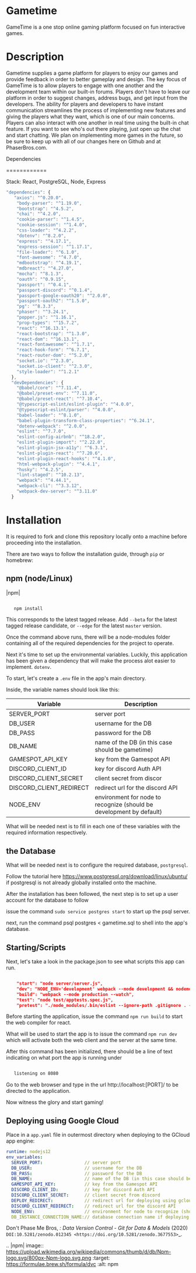 Gametime
============

GameTime is a one stop online gaming platform focused on fun interactive games.

Description
============

Gametime supplies a game platform for players to enjoy our games and provide feedback in order to better gameplay and design. The key focus of GameTime is to allow players to engage with one another and the development team within our built-in forums. Players don't have to leave our platform in order to suggest changes, address bugs, and get input from the developers. The ability for players and developers to have instant communication streamlines the process of implementing new features and giving the players what they want, which is one of our main concerns. Players can also interact with one another in real time using the built-in chat feature. If you want to see who's out there playing, just open up the chat and start chatting. We plan on implementing more games in the future, so be sure to keep up with all of our changes here on Github and at PhaserBros.com.


Dependencies

============

Stack: React, PostgreSQL, Node, Express

```javascript
"dependencies": {
   "axios": "^0.20.0",
    "body-parser": "^1.19.0",
    "bootstrap": "^4.5.2",
    "chai": "^4.2.0",
    "cookie-parser": "^1.4.5",
    "cookie-session": "^1.4.0",
    "css-loader": "^4.2.2",
    "dotenv": "^8.2.0",
    "express": "^4.17.1",
    "express-session": "^1.17.1",
    "file-loader": "^6.1.0",
    "font-awesome": "^4.7.0",
    "mdbootstrap": "^4.19.1",
    "mdbreact": "^4.27.0",
    "mocha": "^8.1.3",
    "oauth": "^0.9.15",
    "passport": "^0.4.1",
    "passport-discord": "^0.1.4",
    "passport-google-oauth20": "^2.0.0",
    "passport-oauth2": "^1.5.0",
    "pg": "^8.3.3",
    "phaser": "^3.24.1",
    "popper.js": "^1.16.1",
    "prop-types": "^15.7.2",
    "react": "^16.13.1",
    "react-bootstrap": "^1.3.0",
    "react-dom": "^16.13.1",
    "react-fontawesome": "^1.7.1",
    "react-hook-form": "^6.7.1",
    "react-router-dom": "^5.2.0",
    "socket.io": "^2.3.0",
    "socket.io-client": "^2.3.0",
    "style-loader": "^1.2.1"
  },
  "devDependencies": {
    "@babel/core": "^7.11.4",
    "@babel/preset-env": "^7.11.0",
    "@babel/preset-react": "^7.10.4",
    "@typescript-eslint/eslint-plugin": "^4.0.0",
    "@typescript-eslint/parser": "^4.0.0",
    "babel-loader": "^8.1.0",
    "babel-plugin-transform-class-properties": "^6.24.1",
    "dotenv-webpack": "^2.0.0",
    "eslint": "^7.7.0",
    "eslint-config-airbnb": "^18.2.0",
    "eslint-plugin-import": "^2.22.0",
    "eslint-plugin-jsx-a11y": "^6.3.1",
    "eslint-plugin-react": "^7.20.6",
    "eslint-plugin-react-hooks": "^4.1.0",
    "html-webpack-plugin": "^4.4.1",
    "husky": "^4.2.5",
    "lint-staged": "^10.2.13",
    "webpack": "^4.44.1",
    "webpack-cli": "^3.3.12",
    "webpack-dev-server": "^3.11.0"
  }
```


Installation
============

It is required to fork and clone this repository locally onto a machine before proceeding into the installation.

There are two ways to follow the installation guide, through ``pip`` or homebrew:

npm (node/Linux)
----------------------

|npm|

```bash

   npm install
```
This corresponds to the latest tagged release.
Add ``--beta`` for the latest tagged release candidate,
or ``--edge`` for the latest ``master`` version.

Once the command above runs, there will be a node-modules folder containing all of the required dependencies for the project to operate.

Next it's time to set up the environmental variables. Luckily, this application has been given a dependency that will make the process alot
easier to implement. ``dotenv``.

To start, let's create a ``.env`` file in the app's main directory.

Inside, the variable names should look like this:


Variable | Description
------------ | -------------
  SERVER_PORT| server port
  DB_USER| username for the DB
  DB_PASS| password for the DB
  DB_NAME| name of the DB (in this case should be gametime)
  GAMESPOT_API_KEY| key from the Gamespot API
  DISCORD_CLIENT_ID| key for discord Auth API
  DISCORD_CLIENT_SECRET| client secret from discor
  DISCORD_CLIENT_REDIRECT| redirect url for the discord API
  NODE_ENV| environment for node to recognize (should be development by default)
  
What will be needed next is to fill in each one of these variables with the required information respectively.



the Database
----------------------

What will be needed next is to configure the required database, ``postgresql``.

Follow the tutorial here https://www.postgresql.org/download/linux/ubuntu/ if postgresql is not
already globally installed onto the machine.

After the installation has been followed, the next step is to set up a user account for the database to follow

issue the command ``sudo service postgres start`` to start up the psql server.

next, run the command psql postgres < gametime.sql to shell into the app's database.




Starting/Scripts
----------------------

Next, let's take a look in the package.json to see what scripts this app can run.

```json

    "start": "node server/server.js",
    "dev": "NODE_ENV='development' webpack --mode development && nodemon server/server.js",
    "build": "webpack --mode production --watch",
    "test": "node test/apptests.spec.js",
    "pretest": "./node_modules/.bin/eslint --ignore-path .gitignore . --fix"
```
Before starting the application, issue the command ``npm run build`` to start the web compiler for react.

What will be used to start the app is to issue the command ``npm run dev`` which will activate both the web client and the server at the same time.

After this command has been initialized, there should be a line of text indicating on what port the app is running under

```bash

   listening on 8080
```
Go to the web browser and type in the url http://localhost:[PORT]/ to be directed to the application.

Now witness the glory and start gaming!

Deploying using Google Cloud
------------------------------------

Place in a ``app.yaml`` file in outermost directory when deploying to the GCloud app engine:

```yaml
runtime: nodejs12
env_variables:
  SERVER_PORT:                // server port
  DB_USER:                    // username for the DB
  DB_PASS:                    // password for the DB
  DB_NAME:                    // name of the DB (in this case should be gametime)
  GAMESPOT_API_KEY:           // key from the Gamespot API
  DISCORD_CLIENT_ID:          // key for discord Auth API
  DISCORD_CLIENT_SECRET:      // client secret from discord
  DEPLOY_REDIRECT:            // redirect url for deploying using gcloud
  DISCORD_CLIENT_REDIRECT:    // redirect url for the discord API
  NODE_ENV:                   // environment for node to recognize (should be development by default)
  DB_INSTANCE_CONNECTION_NAME:// database connection name if deploying using gcloud
```

Don't Phase Me Bros, *: Data Version Control - Git for Data & Models* (2020)
`DOI:10.5281/zenodo.012345 <https://doi.org/10.5281/zenodo.3677553>`_.

.. |npm| image:: https://upload.wikimedia.org/wikipedia/commons/thumb/d/db/Npm-logo.svg/800px-Npm-logo.svg.png
   :target: https://formulae.brew.sh/formula/dvc
   :alt: npm
 
